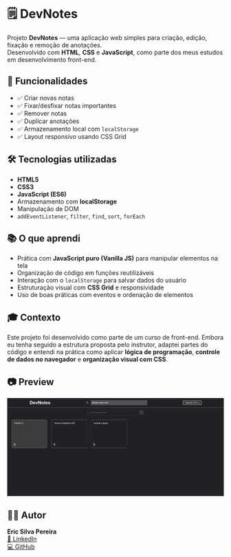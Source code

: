 # 🗒️ DevNotes

Projeto **DevNotes** — uma aplicação web simples para criação, edição, fixação e remoção de anotações.  
Desenvolvido com **HTML**, **CSS** e **JavaScript**, como parte dos meus estudos em desenvolvimento front-end.

## 🚀 Funcionalidades

- ✅ Criar novas notas
- ✅ Fixar/desfixar notas importantes
- ✅ Remover notas
- ✅ Duplicar anotações
- ✅ Armazenamento local com `localStorage`
- ✅ Layout responsivo usando CSS Grid

## 🛠️ Tecnologias utilizadas

- **HTML5**
- **CSS3**
- **JavaScript (ES6)**
- Armazenamento com **localStorage**
- Manipulação de DOM
- `addEventListener`, `filter`, `find`, `sort`, `forEach`

## 📚 O que aprendi

- Prática com **JavaScript puro (Vanilla JS)** para manipular elementos na tela
- Organização de código em funções reutilizáveis
- Interação com o `localStorage` para salvar dados do usuário
- Estruturação visual com **CSS Grid** e responsividade
- Uso de boas práticas com eventos e ordenação de elementos

## 🎓 Contexto

Este projeto foi desenvolvido como parte de um curso de front-end. Embora eu tenha seguido a estrutura proposta pelo instrutor, adaptei partes do código e entendi na prática como aplicar **lógica de programação**, **controle de dados no navegador** e **organização visual com CSS**.

## 📷 Preview

![Preview do DevNotes](./assets/preview.png)

## 🧑‍💻 Autor

**Eric Silva Pereira**  
[🔗 LinkedIn](https://www.linkedin.com/in/ericsilva001/)  
[💻 GitHub](https://github.com/EricSilvaPereira)
